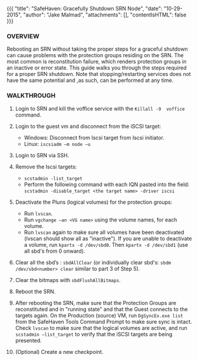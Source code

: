 {{{
  "title": "SafeHaven: Gracefully Shutdown SRN Node",
  "date": "10-29-2015",
  "author": "Jake Malmad",
  "attachments": [],
  "contentIsHTML": false
}}}

### OVERVIEW
Rebooting an SRN without taking the proper steps for a graceful shutdown can cause problems with the protection groups residing on the SRN. The most common is reconstitution failure, which renders protection groups in an inactive or error state. This guide walks you through the steps required for a proper SRN shutdown. Note that stopping/restarting services does not have the same potential and ,as such, can be performed at any time.

### WALKTHROUGH
1. Login to SRN and  kill the voffice service with the `Killall -9  voffice` command.

2. Login to the guest vm and disconnect from the iSCSI target:
   * Windows: Disconnect from Iscsi target from Iscsi initiator.
   * Linux: `iscsiadm –m node –u`

3. Login to SRN via SSH.

4. Remove the Iscsi targets:
   * `scstadmin -list_target`
   * Perform the following command with each IQN pasted into the <target name> field: `scstadmin -disable_target <the target name> -driver iscsi`

5. Deactivate the Pluns (logical volumes) for the protection groups:
   * Run `lvscan`.
   * Run `vgchange –an <VG name>` using the volume names, for each volume.
   * Run `lvscan` again to make sure all volumes have been deactivated (lvscan should show all as "inactive"). If you are unable to deactivate a volume, run `kpartx -d /dev/sbd0`. Then `kpartx -d /dev/sbd1` (use all sbd's from 0 onward).

6. Clear all the sbd’s : `sbdAllClear` (or individually clear sbd's: `sbdm /dev/sbd<number> clear` similar to part 3 of Step 5).

7. Clear the bitmaps with `sbdFlushAllBitmaps`.

8. Reboot the SRN.

9. After rebooting the SRN, make sure that the Protection Groups are reconstituted and in "running state" and that the Guest connects to the targets again. On the Production (source) VM, run `DgSyncEx.exe list` from the SafeHaven Tools Command Prompt to make sure sync is intact. Check `lvscan` to make sure that the logical volumes are active, and run `scstadmin –list_target` to verify that the iSCSI targets are being presented.

10. (Optional) Create a new checkpoint.
